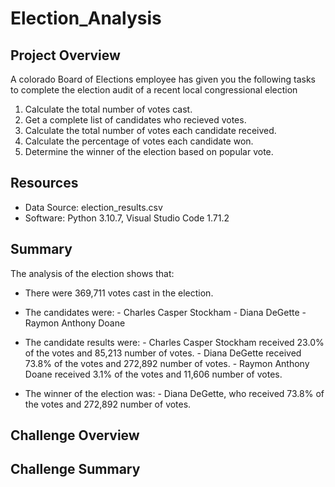 # Election_Analysis


## Project Overview
A colorado Board of Elections employee has given you the following tasks to complete the election audit of a recent local congressional election

1. Calculate the total number of votes cast.
2. Get a complete list of candidates who recieved votes.
3. Calculate the total number of votes each candidate received.
4. Calculate the percentage of votes each candidate won.
5. Determine the winner of the election based on popular vote.

## Resources
- Data Source: election_results.csv
- Software: Python 3.10.7, Visual Studio Code 1.71.2

## Summary
The analysis of the election shows that:
- There were 369,711 votes cast in the election.
- The candidates were:
	  - Charles Casper Stockham
	  - Diana DeGette
	  - Raymon Anthony Doane

- The candidate results were:
	  - Charles Casper Stockham received 23.0% of the votes and 85,213 number of votes.
	  - Diana DeGette received 73.8% of the votes and 272,892 number of votes.
	  - Raymon Anthony Doane received 3.1% of the votes and 11,606 number of votes.

- The winner of the election was:
	  - Diana DeGette, who received 73.8% of the votes and 272,892 number of votes.

## Challenge Overview

## Challenge Summary
